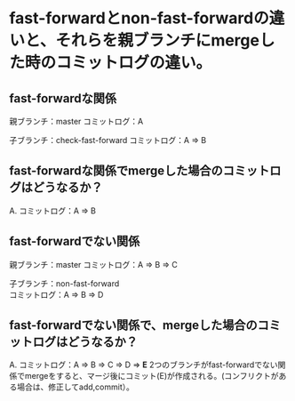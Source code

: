 # fast-forwardとnon-fast-forwardの違いと、それらを親ブランチにmergeした時のコミットログの違い。

## fast-forwardな関係
親ブランチ：master
コミットログ：A

子ブランチ：check-fast-forward
コミットログ：A => B

## fast-forwardな関係でmergeした場合のコミットログはどうなるか？
A. コミットログ：A => B  

## fast-forwardでない関係
親ブランチ：master
コミットログ：A => B => C

子ブランチ：non-fast-forward  
コミットログ：A => B => D


## fast-forwardでない関係で、mergeした場合のコミットログはどうなるか？  
A. コミットログ：A => B => C => D => **E**
2つのブランチがfast-forwardでない関係でmergeをすると、マージ後にコミット(E)が作成される。(コンフリクトがある場合は、修正してadd,commit）。
